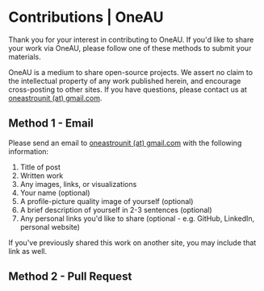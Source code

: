 # Contributions | OneAU
Thank you for your interest in contributing to OneAU. If you'd like to share your work via OneAU, please follow one of these methods to submit your materials.

OneAU is a medium to share open-source projects. We assert no claim to the intellectual property of any work published herein, and encourage cross-posting to other sites. If you have questions, please contact us at [oneastrounit (at) gmail.com](mailto:oneastrounit@gmail.com).

## Method 1 - Email
Please send an email to [oneastrounit (at) gmail.com](mailto:oneastrounit@gmail.com) with the following information:

1. Title of post
2. Written work
3. Any images, links, or visualizations
4. Your name (optional)
5. A profile-picture quality image of yourself (optional)
6. A brief description of yourself in 2-3 sentences (optional)
7. Any personal links you'd like to share (optional - e.g. GitHub, LinkedIn, personal website)

If you've previously shared this work on another site, you may include that link as well.

## Method 2 - Pull Request
